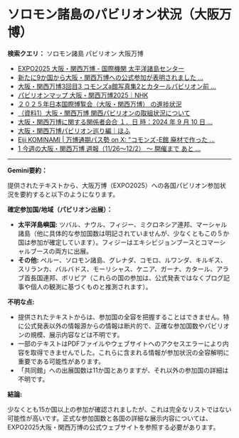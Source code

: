# ソロモン諸島のパビリオン状況（大阪万博）

**検索クエリ：** ソロモン諸島 パビリオン 大阪万博

- [EXPO2025 大阪・関西万博 - 国際機関 太平洋諸島センター](https://pic.or.jp/featured_word/10255/)
- [新たに9か国から大阪・関西万博への公式参加が表明されました ...](https://www.expo2025.or.jp/news/news-20220531-01/)
- [大阪・関西万博3回目3 コモンズa館写真集2とカタールパビリオン前 ...](https://ameblo.jp/bomuu/entry-12895014892.html)
- [パビリオンマップ 大阪・関西万博2025｜NHK](https://www3.nhk.or.jp/news/special/osaka_expo/pavilion/)
- [２０２５年日本国際博覧会（大阪・関西万博） の進捗状況](https://www.cas.go.jp/jp/seisaku/expo_suisin_honbu/kankei_renraku/dai5/siryou1.pdf)
- [（資料1）大阪・関西万博 関西パビリオンの取組状況について](https://www.kouiki-kansai.jp/material/files/group/3/1-170shiryo1.pdf)
- [大阪・関西万博に関する関係者会合 １．日 時：2024 年 9 月 10 日 ...](https://www.cas.go.jp/jp/seisaku/osaka_kansai_banpaku/pdf/r60910_siryou1.pdf)
- [大阪・関西万博パビリオン巡り編｜ほふ](https://note.com/matugeya/n/nedf39f8182d6)
- [Eiji KOMINAMI | 万博通期パス勢 on X: "コモンズ-E館 廃材で作った ...](https://twitter.com/eijikominami/status/1913533480979538364)
- [1 今週の大阪・関西万博 週報（11/26～12/2） ～ 開催まで あと ...](https://www.shikoku.meti.go.jp/03_sesakudocs/0310_expo2025/weeklyreport/241126-1202.pdf)


---

**Gemini要約：**

提供されたテキストから、大阪万博（EXPO2025）への各国パビリオン参加状況を要約すると以下のようになります。

**確定参加国/地域（パビリオン出展）：**

* **太平洋島嶼国:** ツバル、ナウル、フィジー、ミクロネシア連邦、マーシャル諸島（他に具体的な参加国数は明記されていませんが、少なくともこの５か国は参加が確定しています）。フィジーはエキシビジョンブースとコマーシャルブースの両方に出展。
* **その他:** ペルー、ソロモン諸島、グレナダ、コモロ、ルワンダ、キルギス、スリランカ、バルバドス、モーリシャス、ケニア、ガーナ、カタール、アラブ首長国連邦、ボリビア（これらの国の参加は、公式発表ではなくブログ記事や個人の観測に基づくものと推測されます）。

**不明な点:**

* 提供されたテキストからは、参加国の全容を把握することはできません。特に公式発表以外の情報源からの情報は断片的で、正確な参加国数やパビリオンの規模、展示内容などは不明です。
* 一部のテキストはPDFファイルやウェブサイトへのアクセスエラーにより内容を取得できませんでした。これらに含まれる情報が参加状況の全容解明に重要である可能性があります。
* 「共同館」への出展国数は11か国とありますが、それ以外の参加国の詳細は不明です。

**結論:**

少なくとも15か国以上の参加が確認されましたが、これは完全なリストではない可能性が高いです。正式な参加国数と各国の詳細な展示内容については、EXPO2025大阪・関西万博の公式ウェブサイトを参照する必要があります。

